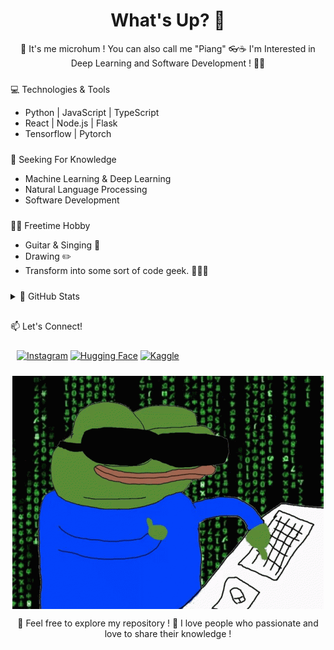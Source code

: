 <div align="center">

# What's Up? 👋

🚀 It's me microhum ! You can also call me "Piang" 👓☕
I'm Interested in Deep Learning and Software Development ! 👨‍💻

<div align="left">
  <div style="padding-top: 10px;">💻 Technologies & Tools</div>

  - Python | JavaScript | TypeScript
  - React | Node.js | Flask
  - Tensorflow | Pytorch
</div>

<div align="left">
  <div style="padding-top: 10px;">🌱 Seeking For Knowledge</div>

  - Machine Learning & Deep Learning
  - Natural Language Processing
  - Software Development

</div>

<div align="left">
  <div style="padding-top: 10px;"> 👩‍🦼   Freetime Hobby</div>

  - Guitar & Singing 🎸
  - Drawing ✏️
  - Transform into some sort of code geek. 🦎🧬🦖

</div>

<details align="left">
  <summary style="padding-top: 10px;">🚀 GitHub Stats</summary>

  <div align="center">

  [![Your GitHub Stats](https://github-readme-stats.vercel.app/api?username=microhum&show_icons=true&hide_title=true&count_private=true&theme=radical)](https://github.com/microhum)

  [![Top Languages](https://github-readme-stats.vercel.app/api/top-langs/?username=microhum&layout=compact&theme=radical)](https://github.com/microhum)

  [![Contributions](https://github-readme-streak-stats.herokuapp.com/?user=microhum&theme=radical)](https://github.com/microhum)

  </div>
</details>

<!-- Connect -->
<div align="left">
  <div style="padding-top: 30px;">📫 Let's Connect!</div>
    <div style="padding : 10px">

  [![Instagram](https://img.shields.io/badge/-Instagram-E4405F?style=flat-square&logo=instagram&logoColor=white)](https://www.instagram.com/pianfff/)
  [![Hugging Face](https://img.shields.io/badge/-Hugging%20Face-563D7C?style=flat-square&logo=hugging%20face&logoColor=white)](https://huggingface.co/microhum/)
  [![Kaggle](https://img.shields.io/badge/-Kaggle-20BEFF?style=flat-square&logo=kaggle&logoColor=white)](https://www.kaggle.com/microhum/)
  </div>
</div>

<img align="center" src="https://github.com/microhum/microhum/blob/main/Meme/anonymous-anonymous-bites-back.gif"/>

👀 Feel free to explore my repository !
 💬
I love people who passionate and love to share their knowledge !
</div>
